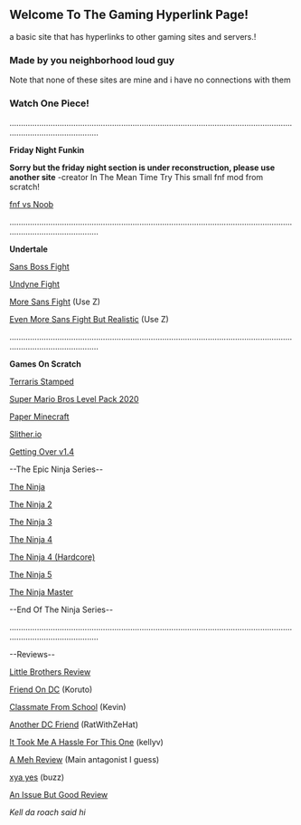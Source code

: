 ## Welcome To The Gaming Hyperlink Page!
a basic site that has hyperlinks to other gaming sites and servers.!

### Made by you neighborhood loud guy

Note that none of these sites are mine and i have no connections with them

### Watch One Piece!

...................................................................................................................................................................

**Friday Night Funkin**

**Sorry but the friday night section is under reconstruction, please use another site**
-creator
In The Mean Time Try This small fnf mod from scratch!

[fnf vs Noob](https://scratch.mit.edu/projects/481304668/)


...................................................................................................................................................................

**Undertale**

[Sans Boss Fight](https://jcw87.github.io/c2-sans-fight/)

[Undyne Fight](https://joezeng.github.io/fairdyne/)

[More Sans Fight](https://joezeng.github.io/endless-sans/) (Use Z)

[Even More Sans Fight But Realistic](https://baddy1000.github.io/Sans-Reloaded/) (Use Z)

...................................................................................................................................................................

**Games On Scratch**

[Terraris Stamped](https://scratch.mit.edu/projects/322341152/)

[Super Mario Bros Level Pack 2020](https://scratch.mit.edu/projects/334936001/)

[Paper Minecraft](https://scratch.mit.edu/projects/10128407/)

[Slither.io](https://scratch.mit.edu/projects/544213416/)

[Getting Over v1.4](https://scratch.mit.edu/projects/389464290/)

--The Epic Ninja Series--

[The Ninja](https://scratch.mit.edu/projects/22620682/)

[The Ninja 2](https://scratch.mit.edu/projects/23559041/)

[The Ninja 3](https://scratch.mit.edu/projects/36760896/)

[The Ninja 4](https://scratch.mit.edu/projects/154866875/)

[The Ninja 4 (Hardcore)](https://scratch.mit.edu/projects/166746458/)

[The Ninja 5](https://scratch.mit.edu/projects/211625762/)

[The Ninja Master](https://scratch.mit.edu/projects/322147835/)

--End Of The Ninja Series--

...................................................................................................................................................................

--Reviews--

[Little Brothers Review](https://media.discordapp.net/attachments/872468192595951637/872468338066985060/image0.png?width=400&height=223)

[Friend On DC](https://user-images.githubusercontent.com/88212436/128097999-f6f7dd87-d3f4-43d7-afc6-263641c0d8c5.png) (Koruto)

[Classmate From School](https://media.discordapp.net/attachments/869705988125642812/872252158072991834/unknown.png?width=400&height=149) (Kevin)

[Another DC Friend](https://user-images.githubusercontent.com/88212436/128097759-6e079a3a-ad93-4cf2-979a-9338e91ccfc3.png) (RatWithZeHat)

[It Took Me A Hassle For This One](https://user-images.githubusercontent.com/88212436/128097973-1748b2e6-338e-4ce4-b4e5-e58abbd36395.png) (kellyv)

[A Meh Review](https://user-images.githubusercontent.com/88212436/128101549-40b7202a-9d73-4051-9c81-ac576f7fac6a.png) (Main antagonist I guess)

[xya yes](https://media.discordapp.net/attachments/869725446558863380/872476093049876480/unknown.png) (buzz)

[An Issue But Good Review]((https://user-images.githubusercontent.com/88212436/128254757-7775df14-a7e9-4d55-b4e2-da4989591a1f.png)
)

*Kell da roach said hi*
